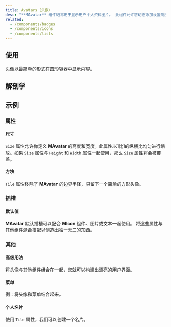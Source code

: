 ```yaml
---
title: Avatars（头像）
desc: "**MAvatar** 组件通常用于显示用户个人资料图片。 此组件允许您动态添加设置响应图像、图标和文字的边框半径。 `Tile` 属性可用来显示无边框半径的头像。"
related:
  - /components/badges
  - /components/icons
  - /components/lists
---
```


## 使用

头像以最简单的形式在圆形容器中显示内容。

<avatars-usage></avatars-usage>

## 解剖学

## 示例

### 属性

#### 尺寸

`Size` 属性允许你定义 **MAvatar** 的高度和宽度。此属性以1比1的纵横比均匀进行缩放。如果 `Size` 属性与 `Height` 和 `Width` 属性一起使用，那么 `Size` 属性将会被覆盖。

<masa-example file="Examples.components.avatars.Size"></masa-example>

#### 方块

`Tile` 属性移除了 **MAvatar** 的边界半径，只留下一个简单的方形头像。

<masa-example file="Examples.components.avatars.Tile"></masa-example>

### 插槽

#### 默认值

**MAvatar** 默认插槽可以配合 **MIcon** 组件、图片或文本一起使用。 将这些属性与其他组件混合搭配以创造出独一无二的东西。

<masa-example file="Examples.components.avatars.Default"></masa-example>

### 其他

#### 高级用法

将头像与其他组件组合在一起，您就可以构建出漂亮的用户界面。

<masa-example file="Examples.components.avatars.Other"></masa-example>

#### 菜单

例：将头像和菜单结合起来。

<masa-example file="Examples.components.avatars.Menu"></masa-example>

#### 个人名片

使用 `Tile` 属性，我们可以创建一个名片。

<masa-example file="Examples.components.avatars.BusinessCard"></masa-example>



